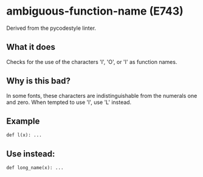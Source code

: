 # ambiguous-function-name (E743)
Derived from the pycodestyle linter.
## What it does
Checks for the use of the characters 'l', 'O', or 'I' as function names.
## Why is this bad?
In some fonts, these characters are indistinguishable from the
numerals one and zero. When tempted to use 'l', use 'L' instead.
## Example
```
def l(x): ...
```
## Use instead:
```
def long_name(x): ...
```